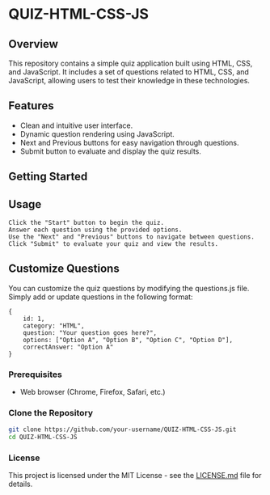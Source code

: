 # QUIZ-HTML-CSS-JS

## Overview

This repository contains a simple quiz application built using HTML, CSS, and JavaScript. It includes a set of questions related to HTML, CSS, and JavaScript, allowing users to test their knowledge in these technologies.

## Features

- Clean and intuitive user interface.
- Dynamic question rendering using JavaScript.
- Next and Previous buttons for easy navigation through questions.
- Submit button to evaluate and display the quiz results.

## Getting Started
## Usage
```
Click the "Start" button to begin the quiz.
Answer each question using the provided options.
Use the "Next" and "Previous" buttons to navigate between questions.
Click "Submit" to evaluate your quiz and view the results.
```
## Customize Questions
You can customize the quiz questions by modifying the questions.js file. Simply add or update questions in the following format:
```
{
    id: 1,
    category: "HTML",
    question: "Your question goes here?",
    options: ["Option A", "Option B", "Option C", "Option D"],
    correctAnswer: "Option A"
}
```
### Prerequisites

- Web browser (Chrome, Firefox, Safari, etc.)

### Clone the Repository

```bash
git clone https://github.com/your-username/QUIZ-HTML-CSS-JS.git
cd QUIZ-HTML-CSS-JS
```
### License
This project is licensed under the MIT License - see the [LICENSE.md](./LICENSE) file for details.

